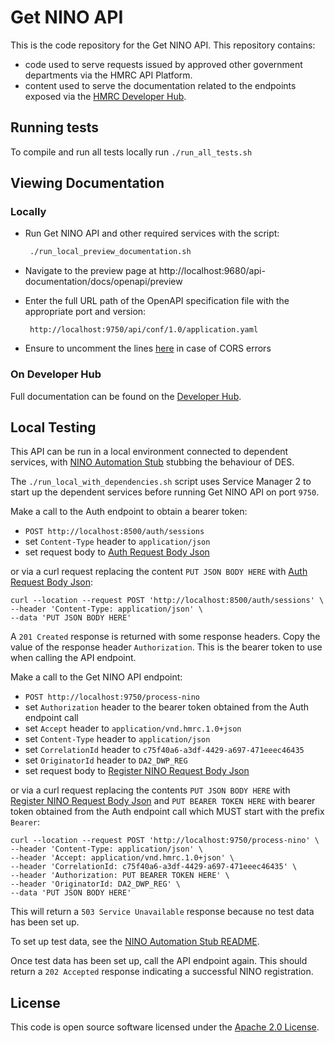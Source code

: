 # Get NINO API

This is the code repository for the Get NINO API. This repository contains:

* code used to serve requests issued by approved other government departments via the HMRC API Platform.
* content used to serve the documentation related to the endpoints exposed via the [HMRC Developer Hub](https://developer.service.hmrc.gov.uk/api-documentation/docs/api).

## Running tests
To compile and run all tests locally run `./run_all_tests.sh`

## Viewing Documentation
### Locally
- Run Get NINO API and other required services with the script:

    ```bash
     ./run_local_preview_documentation.sh
    ```

- Navigate to the preview page at http://localhost:9680/api-documentation/docs/openapi/preview
- Enter the full URL path of the OpenAPI specification file with the appropriate port and version:

    ```
     http://localhost:9750/api/conf/1.0/application.yaml
    ```
- Ensure to uncomment the lines [here](https://github.com/hmrc/get-nino-api/blob/main/conf/application.conf#L30-L33) in case of CORS errors

### On Developer Hub
Full documentation can be found on the [Developer Hub](https://developer.service.hmrc.gov.uk/api-documentation/docs/api/service/get-nino-api).

## Local Testing
This API can be run in a local environment connected to dependent services,
with [NINO Automation Stub](https://github.com/hmrc/nino-automation-stub) stubbing the behaviour of DES.

The `./run_local_with_dependencies.sh` script uses Service Manager 2 to start up
the dependent services before running Get NINO API on port `9750`.

Make a call to the Auth endpoint to obtain a bearer token:
* `POST http://localhost:8500/auth/sessions`
* set `Content-Type` header to `application/json`
* set request body to [Auth Request Body Json](public/jsons/authRequestBody.json)

or via a curl request replacing the content `PUT JSON BODY HERE` with [Auth Request Body Json](public/jsons/authRequestBody.json):
```
curl --location --request POST 'http://localhost:8500/auth/sessions' \
--header 'Content-Type: application/json' \
--data 'PUT JSON BODY HERE'
```

A `201 Created` response is returned with some response headers. Copy the value of the response header `Authorization`.
This is the bearer token to use when calling the API endpoint.

Make a call to the Get NINO API endpoint:
* `POST http://localhost:9750/process-nino`
* set `Authorization` header to the bearer token obtained from the Auth endpoint call
* set `Accept` header to `application/vnd.hmrc.1.0+json`
* set `Content-Type` header to `application/json`
* set `CorrelationId` header to `c75f40a6-a3df-4429-a697-471eeec46435`
* set `OriginatorId` header to `DA2_DWP_REG`
* set request body to [Register NINO Request Body Json](public/jsons/registerNinoRequestBody.json)

or via a curl request replacing the contents `PUT JSON BODY HERE` with [Register NINO Request Body Json](public/jsons/registerNinoRequestBody.json)
and `PUT BEARER TOKEN HERE` with bearer token obtained from the Auth endpoint call which MUST start with the prefix `Bearer`:
```
curl --location --request POST 'http://localhost:9750/process-nino' \
--header 'Content-Type: application/json' \
--header 'Accept: application/vnd.hmrc.1.0+json' \
--header 'CorrelationId: c75f40a6-a3df-4429-a697-471eeec46435' \
--header 'Authorization: PUT BEARER TOKEN HERE' \
--header 'OriginatorId: DA2_DWP_REG' \
--data 'PUT JSON BODY HERE'
```

This will return a `503 Service Unavailable` response because no test data has been set up.

To set up test data, see the [NINO Automation Stub README](https://github.com/hmrc/nino-automation-stub/blob/main/README.md#local-testing).

Once test data has been set up, call the API endpoint again. This should return a `202 Accepted` response indicating a successful NINO registration.

## License

This code is open source software licensed under the [Apache 2.0 License]("http://www.apache.org/licenses/LICENSE-2.0.html").
